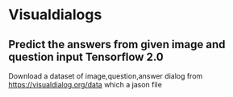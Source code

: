 # Visualdialogs 

Predict the answers from given image and question input 
Tensorflow 2.0
------------------------------------------------------
Download a dataset of image,question,answer dialog from https://visualdialog.org/data which a jason file


